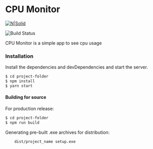 # CPU Monitor

[![N|Solid](https://upload.wikimedia.org/wikipedia/commons/thumb/a/a7/React-icon.svg/320px-React-icon.svg.png)]()

![Build Status](https://travis-ci.org/joemccann/dillinger.svg?branch=master)

CPU Monitor is a simple app to see cpu usage

### Installation

Install the dependencies and devDependencies and start the server.

```sh
$ cd project-folder
$ npm install
$ yarn start
```

#### Building for source
For production release:
```sh
$ cd project-folder
$ npm run build
```
Generating pre-built .exe archives for distribution:
```sh
    dist/project_name setup.exe
```
